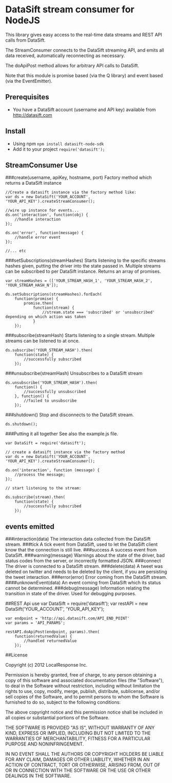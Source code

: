 # DataSift stream consumer for NodeJS

This library gives easy access to the real-time data streams and REST API calls from DataSift.

The StreamConsumer connects to the DataSift streaming API, and emits all data received, automatically reconnecting as necessary.

The doApiPost method allows for arbitrary API calls to DataSift.

Note that this module is promise based (via the Q library) and event based (via the EventEmitter).

## Prerequisites
- You have a DataSift account (username and API key) available from http://datasift.com

## Install
- Using npm `npm install datasift-node-sdk`
- Add it to your project `require('datasift');`

## StreamConsumer Use

###create(username, apiKey, hostname, port)
Factory method which returns a DataSift instance

    //Create a datasift instance via the factory method like:
    var ds = new DataSift('YOUR_ACCOUNT', 'YOUR_API_KEY').createStreamConsumer();

    //wire up instance for events...
    ds.on('interaction', function(obj) {
        //handle interaction
    });

    ds.on('error', function(message) {
        //handle error event
    });

    //... etc

###setSubscriptions(streamHashes)
Starts listening to the specific streams hashes given, putting the driver into the state passed in.
Multiple streams can be subscribed to per DataSift instance.
Returns an array of promises.

    var streamHashes = (['YOUR_STREAM_HASH_1', 'YOUR_STREAM_HASH_2', 'YOUR_STREAM_HASH_N']);

    ds.setSubscriptions(streamHashes).forEach(
        function(promise) {
            promise.then(
                function(stream) {
                    //stream.state === 'subscribed' or 'unsubscribed' depending on which action was taken
                }
	    });

###subscribe(streamHash)
Starts listening to a single stream.  Multiple streams can be listened to at once.

    ds.subscribe('YOUR_STREAM_HASH').then(
        function(state) {
            //successfully subscribed
        });
###unsubscribe(streamHash)
Unsubscribes to a DataSift stream

    ds.unsubscribe('YOUR_STREAM_HASH').then(
        function() {
            //successfully unsubscribed
        }, function() {
            //failed to unsubscribe
        });
###shutdown()
Stop and disconnects to the DataSift stream.

    ds.shutdown();
###Putting it all together
See also the example.js file.

    var DataSift = require('datasift');

    // create a datasift instance via the factory method
    var ds = new DataSift('YOUR_ACCOUNT', 'YOUR_API_KEY').createStreamConsumer();

    ds.on('interaction', function (message) {
        //process the message;
    });

    // start listening to the stream:

    ds.subscribe(stream).then(
        function(state) {
            //successfully subscribed
        });

## events emitted
###interaction(data)
    The interaction data collected from the DataSift stream.
###tick
    A tick event from DataSift, used to let the DataSift client know that the connection is still live.
###success
    A success event from DataSift.
###warning(message)
    Warnings about the state of the driver, bad status codes from the server, or incorrectly formatted JSON.
###connect
    The driver is connected to a DataSift stream.
###delete(data)
    A tweet was deleted on twitter and needs to be deleted by the client, if you are persisting the tweet interaction.
###error(error)
    Error coming from the DataSift stream.
####unknownEvent(data)
    An event coming from DataSift which its status cannot be determined.
###debug(message)
    Information relating the transition in state of the driver.  Used for debugging purposes.


##REST Api use
    var DataSift = require('datasift');
    var restAPI = new DataSift('YOUR_ACCOUNT', 'YOUR_API_KEY');

    var endpoint = 'http://api.datasift.com/API_END_POINT'
    var params = 'API_PARAMS';

    restAPI.doApiPost(endpoint, params).then(
        function(returnedValue) {
            //handled returnedValue
        });

##License

Copyright (c) 2012 LocalResponse Inc.

Permission is hereby granted, free of charge, to any person obtaining a
copy of this software and associated documentation files (the "Software"),
to deal in the Software without restriction, including without limitation
the rights to use, copy, modify, merge, publish, distribute, sublicense,
and/or sell copies of the Software, and to permit persons to whom the
Software is furnished to do so, subject to the following conditions:

The above copyright notice and this permission notice shall be included
in all copies or substantial portions of the Software.

THE SOFTWARE IS PROVIDED "AS IS", WITHOUT WARRANTY OF ANY KIND, EXPRESS OR
IMPLIED, INCLUDING BUT NOT LIMITED TO THE WARRANTIES OF MERCHANTABILITY,
FITNESS FOR A PARTICULAR PURPOSE AND NONINFRINGEMENT.

IN NO EVENT SHALL THE AUTHORS OR COPYRIGHT HOLDERS BE LIABLE FOR ANY CLAIM,
DAMAGES OR OTHER LIABILITY, WHETHER IN AN ACTION OF CONTRACT, TORT OR
OTHERWISE, ARISING FROM, OUT OF OR IN CONNECTION WITH THE SOFTWARE OR THE USE
OR OTHER DEALINGS IN THE SOFTWARE.